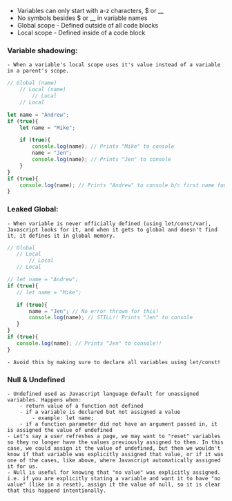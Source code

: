 - Variables can only start with a-z characters, $ or __
- No symbols besides $ or __  in variable names
- Global scope - Defined outside of all code blocks
- Local scope - Defined inside of a code block

### Variable shadowing: 
	- When a variable's local scope uses it's value instead of a variable in a parent's scope.
``` js
// Global (name)
	// Local (name)
		// Local
	// Local

let name = "Andrew";
if (true){
	let name = "Mike";

	if (true){
		console.log(name); // Prints "Mike" to console
		name = "Jen";
		console.log(name); // Prints "Jen" to console
	}
}
if (true){
	console.log(name); // Prints "Andrew" to console b/c first name found is in parent scope
}
```

### Leaked Global: 
	- When variable is never officially defined (using let/const/var), Javascript looks for it, and when it gets to global and doesn't find it, it defines it in global memory. 
 ``` js
// Global 
	// Local 
		// Local
	// Local

// let name = "Andrew";
if (true){
	// let name = "Mike";

	if (true){
		name = "Jen"; // No error thrown for this!
		console.log(name); // STILL!! Prints "Jen" to console
	}
}
if (true){
	console.log(name); // Prints "Jen" to console!!
}
```
	- Avoid this by making sure to declare all variables using let/const!

### Null & Undefined
	- Undefined used as Javascript language default for unassigned variables. Happens when:
		- return value of a function not defined
		- if a variable is declared but not assigned a value
			- example: let name;
		- if a function parameter did not have an argument passed in, it is assigned the value of undefined
	- Let's say a user refreshes a page, we may want to "reset" variables so they no longer have the values previously assigned to them. In this case, we could assign it the value of undefined, but then we wouldn't know if that variable was explicitly assigned that value, or if it was one of the cases, like above, where Javascript automatically assigned it for us. 
	- Null is useful for knowing that "no value" was explicitly assigned. i.e. if you are explicitly stating a variable and want it to have "no value" (like in a reset), assign it the value of null, so it is clear that this happend intentionally. 